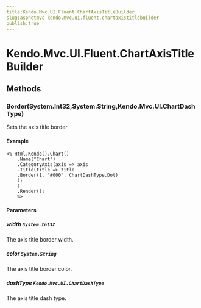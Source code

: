 ```yaml
---
title:Kendo.Mvc.UI.Fluent.ChartAxisTitleBuilder
slug:aspnetmvc-kendo.mvc.ui.fluent.chartaxistitlebuilder
publish:true
---
```


# Kendo.Mvc.UI.Fluent.ChartAxisTitleBuilder

## Methods

### Border(System.Int32,System.String,Kendo.Mvc.UI.ChartDashType)
Sets the axis title border

#### Example
    <% Html.Kendo().Chart()
        .Name("Chart")
        .CategoryAxis(axis => axis
        .Title(title => title
        .Border(1, "#000", ChartDashType.Dot)
        );
        )
        .Render();
        %>

#### Parameters

##### width `System.Int32`
The axis title border width.

##### color `System.String`
The axis title border color.

##### dashType `Kendo.Mvc.UI.ChartDashType`
The axis title dash type.